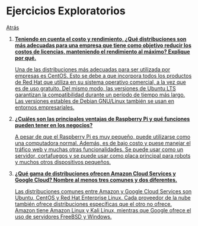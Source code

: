 # Ejercicios Exploratorios
<p><a href=../README.md>Atrás</a</p>

 <ol>
  <li><b>Teniendo en cuenta el costo y rendimiento, ¿Qué distribuciones son más adecuadas para una empresa que tiene como objetivo reducir los costos de licencias, manteniendo el rendimiento al máximo? Explique por qué.</b></li>
  <p>Una de las distribuciones más adecuadas para ser utilizada por empresas es CentOS. Esto se debe a que incorpora todos los productos de Red Hat que utiliza en su sistema operativo comercial, a la vez que es de uso gratuito. Del mismo modo, las versiones de Ubuntu LTS garantizan la compatibilidad durante un período de tiempo más largo. Las versiones estables de Debian GNU/Linux también se usan en entornos empresariales.</p>
  
  <li><b>¿Cuáles son las principales ventajas de Raspberry Pi y qué funciones pueden tener en los negocios?</b></li>
  <p>A pesar de que el Raspberry Pi es muy pequeño, puede utilizarse como una computadora normal. Además, es de bajo costo y puese manejar el tráfico web y muchas otras funcionalidades. Se puede usar como un servidor, cortafuegos y se puede usar como placa principal para robots y muchos otros dispositivos pequeños.</p>
  
  <li><b>¿Qué gama de distribuciones ofrecen Amazon Cloud Services y Google Cloud? Nombre al menos tres comunes y dos diferentes.</b></li>
  <p>Las distribuciones comunes entre Amazon y Google Cloud Services son Ubuntu, CentOS y Red Hat Enterprise Linux. Cada proveedor de la nube también ofrece distribuciones específicas que el otro no ofrece. Amazon tiene Amazon Linux y Kali Linux, mientras que Google ofrece el uso de servidores FreeBSD y Windows.</p>
 </ol>
